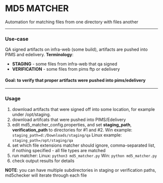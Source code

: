 # MD5 MATCHER

Automation for matching files from one directory with files another

------------
### Use-case
QA signed artifacts on infra-web (some build), artifacts are pushed into PIMS and edelivery. **Terminology**:
- **STAGING** - some files from infra-web that qa signed
- **VERIFICATION** - some files from pims ftp or edelivery 

#### Goal: to verify that proper artifacts were pushed into pims/edelivery

------------
### Usage
1. download artifacts that were signed off into some location, for example under /opt/staging.
2. download artifcats that were pushed into PIMS/Edelivery
3. edit md5_matcher_config.properties, and set **staging_path**, **verification_path** to directories for #1 and #2. 
Win example: ` staging_path=d:/Downloads/staging/qa`
Linux example: `staging_path=/opt/staging/qa`
4. set which file extensions matcher should ignore, comma-separated list, if nothing specified - all file types are matched
5. run matcher:
Linux: `python3 md5_matcher.py`
Win: `python md5_matcher.py`
6. check output results for details

**NOTE**: you can have multiple subdirectories in staging or verification paths, md5checker will iterate through each file
